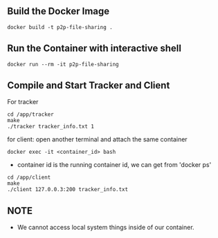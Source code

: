 ## Build the Docker Image
```
docker build -t p2p-file-sharing .
```

## Run the Container with interactive shell
```
docker run --rm -it p2p-file-sharing
```

## Compile and Start Tracker and Client

For tracker
```
cd /app/tracker
make
./tracker tracker_info.txt 1
```

for client: open another terminal and attach the same container
```
docker exec -it <container_id> bash
```

- container id is the running container id, we can get from 'docker ps'

```
cd /app/client
make
./client 127.0.0.3:200 tracker_info.txt
```

## NOTE
- We cannot access local system things inside of our container.

